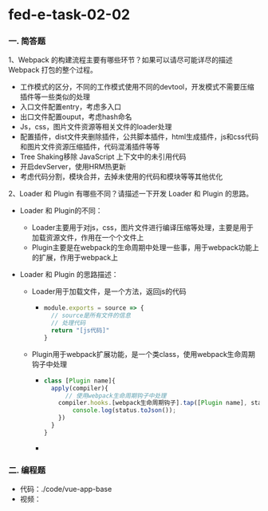 # fed-e-task-02-02

### 一.  简答题

1、Webpack 的构建流程主要有哪些环节？如果可以请尽可能详尽的描述 Webpack 打包的整个过程。

- 工作模式的区分，不同的工作模式使用不同的devtool，开发模式不需要压缩插件等一些类似的处理
- 入口文件配置entry，考虑多入口
- 出口文件配置ouput，考虑hash命名
- Js，css，图片文件资源等相关文件的loader处理
- 配置插件，dist文件夹删除插件，公共脚本插件，html生成插件，js和css代码和图片文件资源压缩插件，代码混淆插件等等
- Tree Shaking移除 JavaScript 上下文中的未引用代码
- 开启devServer，使用HRM热更新
- 考虑代码分割，模块合并，去掉未使用的代码和模块等等其他优化

2、Loader 和 Plugin 有哪些不同？请描述一下开发 Loader 和 Plugin 的思路。

- Loader 和 Plugin的不同：

  - Loader主要用于对js，css，图片文件进行编译压缩等处理，主要是用于加载资源文件，作用在一个个文件上
  - Plugin主要是在webpack的生命周期中处理一些事，用于webpack功能上的扩展，作用于webpack上

- Loader 和 Plugin 的思路描述：

  - Loader用于加载文件，是一个方法，返回js的代码

    - ```javascript
      module.exports = source => {
        // source是所有文件的信息
        // 处理代码
        return "[js代码]"
      }
      ```

  - Plugin用于webpack扩展功能，是一个类class，使用webpack生命周期钩子中处理

    - ```javascript
      class [Plugin name]{
        apply(compiler){
        	// 使用webpack生命周期钩子中处理
          compiler.hooks.[webpack生命周期钩子].tap([Plugin name], status => {
              console.log(status.toJson());
          })
        }
      }
      ```

    - 

### 二. 编程题

- 代码：./code/vue-app-base
- 视频：